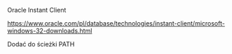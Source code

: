 Oracle Instant Client

https://www.oracle.com/pl/database/technologies/instant-client/microsoft-windows-32-downloads.html

Dodać do ścieżki PATH
